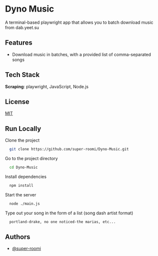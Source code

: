 # Dyno Music

A terminal-based playwright app that allows you to batch download music from dab.yeet.su

## Features

- Download music in batches, with a provided list of comma-separated songs

## Tech Stack

**Scraping**: playwright, JavaScript, Node.js

## License

[MIT](https://choosealicense.com/licenses/mit/)

## Run Locally

Clone the project

```bash
  git clone https://github.com/super-roomi/Dyno-Music.git
```

Go to the project directory

```bash
  cd Dyno-Music
```

Install dependencies

```bash
  npm install
```

Start the server

```bash
  node ./main.js
```
Type out your song in the form of a list (song dash artist format)
```bash
  portland-drake, no one noticed-the marias, etc...
```

## Authors

- [@super-roomi](https://www.github.com/super-roomi)

